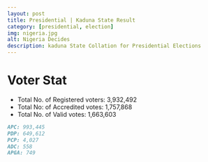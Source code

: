```yaml
---
layout: post
title: Presidential | Kaduna State Result
category: [presidential, election]
img: nigeria.jpg
alt: Nigeria Decides
description: kaduna State Collation for Presidential Elections
---
```




# Voter Stat

- Total No. of Registered voters: 3,932,492
- Total No: of Accredited votes: 1,757,868
- Total No. of Valid votes: 1,663,603

```md
APC: 993,445
PDP: 649,612
PCP: 4,027  
ADC: 558
APGA: 749
```
